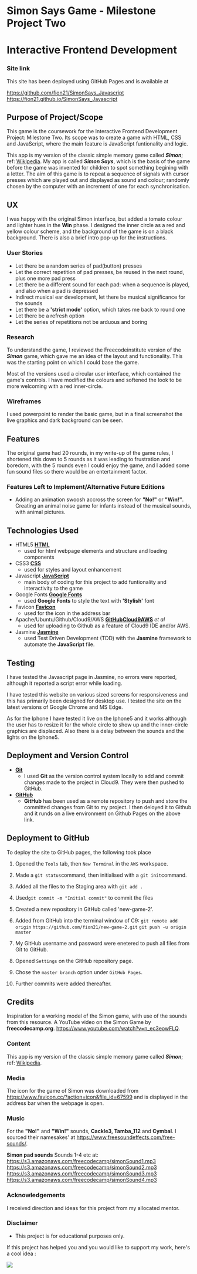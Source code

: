 # Simon Says Game - Milestone Project Two
# Interactive Frontend Development

### Site link
This site has been deployed using GitHub Pages and is available at

https://github.com/fion21/SimonSays_Javascript
https://fion21.github.io/SimonSays_Javascript

## Purpose of Project/Scope

This game is the coursework for the Interactive Frontend Development Project: Milestone Two. Its scope was to create a game with HTML, CSS and JavaScript, where the main feature is JavaScript funtionality and logic. 

This app is my version of the classic simple memory game called **_Simon_**; ref: [Wikipedia](https://en.wikipedia.org/wiki/Simon_(game)). My app is called **_Simon Says_**, which is the basis of the game before the game was invented for children to spot something begining with a letter. The aim of this game is to repeat a sequence of signals with cursor presses which are played out and displayed as sound and colour; randomly chosen by the computer with an increment of one for each synchronisation.

## UX
I was happy with the original Simon interface, but added a tomato colour and lighter hues in the **Win** phase. I designed the inner circle as a red and yellow colour scheme, and the background of the game is on a black background. There is also a brief intro pop-up for the instructions.

### User Stories

- Let there be a random series of pad(button) presses
- Let the correct repetition of pad presses, 
  be reused in the next round, plus one more pad press
- Let there be a different sound for each pad:  when a sequence is played, 
  and also when a pad is depressed
- Indirect musical ear development, let there be musical significance for the       sounds
- Let there be a **'strict mode'** option, which takes me back to round one
- Let there be a refresh option
- Let the series of repetitions not be arduous and boring


### Research

To understand the game, I reviewed the Freecodeinstitute version of the **_Simon_** game, which gave me an idea of the layout and functionality. This was the starting point on which I could base the game.

Most of the versions used a circular user interface, which contained the game's controls. I have modified the colours and softened the look to be more welcoming with a red inner-circle.

### Wireframes

I used powerpoint to render the basic game, but in a final screenshot the live graphics and dark background can be seen.

## Features

The original game had 20 rounds, in my write-up of the game rules, I shortened this down to 5 rounds as it was leading to frustration and boredom, with the 5 rounds even I could enjoy the game, and I added some fun sound files so there would be an entertainment factor.
 
### Features Left to Implement/Alternative Future Editions

- Adding an animation swoosh accross the screen for **"No!"** or **"Win!"**.        Creating an animal noise game for infants instead of the musical sounds, with     animal pictures.

## Technologies Used

+ HTML5
  [**HTML**](https://developer.mozilla.org/en-US/docs/Web/Guide/HTML/HTML5)
    - used for html webpage elements and structure and loading components
+ CSS3
  [**CSS**](https://developer.mozilla.org/en-US/docs/Web/CSS/CSS3)
    - used for styles and layout enhancement
+ Javascript
 [**JavaScript**](https://www.javascript.com/)
    - main body of coding for this project to add funtionality and interactivity to the      game
+ Google Fonts
  [**Google Fonts**](https://fonts.google.com/)
    - used **Google Fonts** to style the text with **'Stylish'** font
+ Favicon
  [**Favicon**](https://www.favicon.cc)
    - used for the icon in the address bar
+ Apache/Ubuntu/Github/Cloud9/AWS
  [**GitHub**](https://github.com)[**Cloud9**](https://c9.io/login)[**AWS**](https://eu-west-1.console.aws.amazon.com) *et al*
    - used for uploading to Github as a feature of Cloud9 IDE and/or AWS.
+ Jasmine
  [**Jasmine**](https://jasmine.github.io/)
  - used Test Driven Development (TDD) with the **Jasmine** framework to automate the **JavaScript** file.


## Testing

I have tested the Javascript page in Jasmine, no errors were reported, although it reported a script error while loading.

I have tested this website on various sized screens for responsiveness and this has primarily been designed for desktop use. I tested the site on the latest versions of Google Chrome and MS Edge. 

As for the Iphone I have tested it live on the Iphone5 and it works although the user has to resize it for the whole circle to show up and the inner-circle graphics are displaced. Also there is a delay between the sounds and the lights on the Iphone5.


## Deployment and Version Control

- [**Git**](https://git-scm.com/)
    - I used **Git** as the version control system locally to add and commit changes made to the project in Cloud9. They were then pushed to GitHub.
- [**GitHub**](https://github.com/)
    - **GitHub** has been used as a remote repository to push and store the committed changes from Git to my project. I then deloyed it to Github and it runds on a live environment on Github Pages on the above link.

##  Deployment to GitHub

To deploy the site to GitHub pages, the following took place

1. Opened the `Tools` tab, then `New Terminal` in the `AWS` workspace.
2. Made a `git status`command, then initialised with a `git init`command.
3. Added all the files to the Staging area with `git add .`
4. Used`git commit -m "Initial commit"` to commit the files
5. Created a new repository in GitHub called 'new-game-2'.
6. Added from GitHub into the terminal window of C9:
    `git remote add origin`
    `https://github.com/fion21/new-game-2.git`
    `git push -u origin master`

7. My GitHub username and password were enetered to push all files from Git to GitHub.
8. Opened `Settings` on the GitHub repository page.
9. Chose the `master branch` option under `GitHub Pages`.

10. Further commits were added thereafter.


## Credits
Inspiration for a working model of the Simon game, with use of the sounds from this resource. A YouTube video on the Simon Game by **freecodecamp.org**. https://www.youtube.com/watch?v=n_ec3eowFLQ.

### Content
This app is my version of the classic simple memory game called **_Simon_**; ref: [Wikipedia](https://en.wikipedia.org/wiki/Simon_(game)).

### Media
The icon for the game of Simon was downloaded from https://www.favicon.cc/?action=icon&file_id=67599 and is displayed in the address bar when the webpage is open.

### Music
For the **"No!"** and **"Win!"** sounds, **Cackle3, Tamba_112** and **Cymbal**. I sourced their namesakes' at https://www.freesoundeffects.com/free-sounds/.

**Simon pad sounds**
Sounds 1-4 etc at:
https://s3.amazonaws.com/freecodecamp/simonSound1.mp3
https://s3.amazonaws.com/freecodecamp/simonSound2.mp3
https://s3.amazonaws.com/freecodecamp/simonSound3.mp3
https://s3.amazonaws.com/freecodecamp/simonSound4.mp3

### Acknowledgements
I received direction and ideas for this project from my allocated mentor.

### Disclaimer

- This project is for educational purposes only.

If this project has helped you and you would like to support my work, here's a cool idea :

<a href="https://www.buymeacoffee.com/fion34"><img src="https://img.buymeacoffee.com/button-api/?text=Buy me a coffee&emoji=&slug=fion34&button_colour=FFDD00&font_colour=000000&font_family=Cookie&outline_colour=000000&coffee_colour=ffffff"></a>
